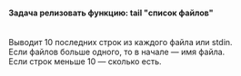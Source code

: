 <h4>Задача релизовать функцию: tail "список файлов"</h4>

<br>Выводит 10 последних строк из каждого файла или stdin.
<br>Если файлов больше одного, то в начале — имя файла.
<br>Если строк меньше 10 — сколько есть.
